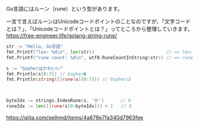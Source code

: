 Go言語にはルーン（rune）という型があります。

一言で言えばルーンはUnicodeコードポイントのことなのですが、「文字コードとは？」、「Unicodeコードポイントとは？」ってところから整理していきます。
https://free-engineer.life/golang-string-rune/

```go
str := "Hello, Go言語"
fmt.Printf("len: %d\n", len(str))                           // => len: 15
fmt.Printf("rune count: %d\n", utf8.RuneCountInString(str)) // => rune count: 11

s := "Gopherはかわいい"
fmt.Println(s[0:7]) // Gopher�
fmt.Println(string([]rune(s)[0:7])) // Gopherは



byteIdx := strings.IndexRune(s, 'か')      // 9
runeIdx := len([]rune(s[0:byteIdx])) + 1   // 8

```
https://qiita.com/seihmd/items/4a878e7fa340d7963fee

